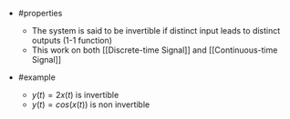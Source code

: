 - #properties 
	- The system is said to be invertible if distinct input leads to distinct outputs (1-1 function) 
	- This work on both [[Discrete-time Signal]] and [[Continuous-time Signal]]
	  
- #example 
	- $y(t) = 2x(t)$ is invertible
	- $y(t) = cos(x(t))$ is non invertible